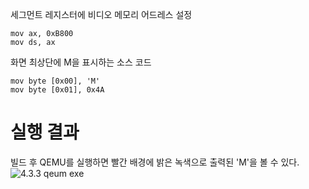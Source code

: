 세그먼트 레지스터에 비디오 메모리 어드레스 설정
```
mov ax, 0xB800
mov ds, ax
```

화면 최상단에 M을 표시하는 소스 코드
```
mov byte [0x00], 'M'
mov byte [0x01], 0x4A
```

# 실행 결과
빌드 후 QEMU를 실행하면 빨간 배경에 밝은 녹색으로 출력된 'M'을 볼 수 있다.
<img src="./img/4.3.3 qemu exe" title="4.3.3 qeum exe"></img><br/>
